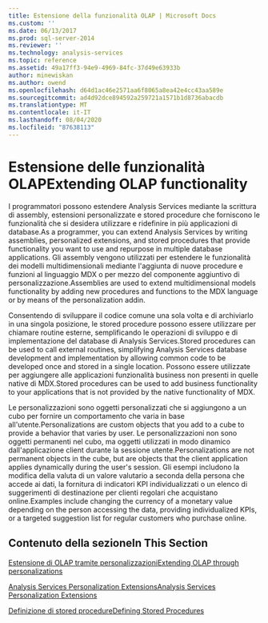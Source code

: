```yaml
---
title: Estensione della funzionalità OLAP | Microsoft Docs
ms.custom: ''
ms.date: 06/13/2017
ms.prod: sql-server-2014
ms.reviewer: ''
ms.technology: analysis-services
ms.topic: reference
ms.assetid: 49a17ff3-94e9-4969-84fc-37d49e63933b
author: minewiskan
ms.author: owend
ms.openlocfilehash: d64d1ac46e2571aa6f8065a8ea42e4cc43aa589e
ms.sourcegitcommit: ad4d92dce894592a259721a1571b1d8736abacdb
ms.translationtype: MT
ms.contentlocale: it-IT
ms.lasthandoff: 08/04/2020
ms.locfileid: "87638113"
---
```

# <a name="extending-olap-functionality"></a><span data-ttu-id="d390b-102">Estensione delle funzionalità OLAP</span><span class="sxs-lookup"><span data-stu-id="d390b-102">Extending OLAP functionality</span></span>
  <span data-ttu-id="d390b-103">I programmatori possono estendere Analysis Services mediante la scrittura di assembly, estensioni personalizzate e stored procedure che forniscono le funzionalità che si desidera utilizzare e ridefinire in più applicazioni di database.</span><span class="sxs-lookup"><span data-stu-id="d390b-103">As a programmer, you can extend Analysis Services by writing assemblies, personalized extensions, and stored procedures that provide functionality you want to use and repurpose in multiple database applications.</span></span> <span data-ttu-id="d390b-104">Gli assembly vengono utilizzati per estendere le funzionalità dei modelli multidimensionali mediante l'aggiunta di nuove procedure e funzioni al linguaggio MDX o per mezzo del componente aggiuntivo di personalizzazione.</span><span class="sxs-lookup"><span data-stu-id="d390b-104">Assemblies are used to extend multidimensional models functionality by adding new procedures and functions to the MDX language or by means of the personalization addin.</span></span>  
  
 <span data-ttu-id="d390b-105">Consentendo di sviluppare il codice comune una sola volta e di archiviarlo in una singola posizione, le stored procedure possono essere utilizzare per chiamare routine esterne, semplificando le operazioni di sviluppo e di implementazione del database di Analysis Services.</span><span class="sxs-lookup"><span data-stu-id="d390b-105">Stored procedures can be used to call external routines, simplifying Analysis Services database development and implementation by allowing common code to be developed once and stored in a single location.</span></span> <span data-ttu-id="d390b-106">Possono essere utilizzate per aggiungere alle applicazioni funzionalità business non presenti in quelle native di MDX.</span><span class="sxs-lookup"><span data-stu-id="d390b-106">Stored procedures can be used to add business functionality to your applications that is not provided by the native functionality of MDX.</span></span>  
  
 <span data-ttu-id="d390b-107">Le personalizzazioni sono oggetti personalizzati che si aggiungono a un cubo per fornire un comportamento che varia in base all'utente.</span><span class="sxs-lookup"><span data-stu-id="d390b-107">Personalizations are custom objects that you add to a cube to provide a behavior that varies by user.</span></span> <span data-ttu-id="d390b-108">Le personalizzazioni non sono oggetti permanenti nel cubo, ma oggetti utilizzati in modo dinamico dall'applicazione client durante la sessione utente.</span><span class="sxs-lookup"><span data-stu-id="d390b-108">Personalizations are not permanent objects in the cube, but are objects that the client application applies dynamically during the user's session.</span></span> <span data-ttu-id="d390b-109">Gli esempi includono la modifica della valuta di un valore valutario a seconda della persona che accede ai dati, la fornitura di indicatori KPI individualizzati o un elenco di suggerimenti di destinazione per clienti regolari che acquistano online.</span><span class="sxs-lookup"><span data-stu-id="d390b-109">Examples include changing the currency of a monetary value depending on the person accessing the data, providing individualized KPIs, or a targeted suggestion list for regular customers who purchase online.</span></span>  
  
## <a name="in-this-section"></a><span data-ttu-id="d390b-110">Contenuto della sezione</span><span class="sxs-lookup"><span data-stu-id="d390b-110">In This Section</span></span>  
 [<span data-ttu-id="d390b-111">Estensione di OLAP tramite personalizzazioni</span><span class="sxs-lookup"><span data-stu-id="d390b-111">Extending OLAP through personalizations</span></span>](extending-olap-through-personalizations.md)  
  
 [<span data-ttu-id="d390b-112">Analysis Services Personalization Extensions</span><span class="sxs-lookup"><span data-stu-id="d390b-112">Analysis Services Personalization Extensions</span></span>](analysis-services-personalization-extensions.md)  
  
 [<span data-ttu-id="d390b-113">Definizione di stored procedure</span><span class="sxs-lookup"><span data-stu-id="d390b-113">Defining Stored Procedures</span></span>](../../multidimensional-models-extending-olap-stored-procedures/defining-stored-procedures.md)  
  
  
